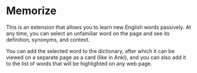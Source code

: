 # Memorize

This is an extension that allows you to learn new English words passively. At any time, you can select an unfamiliar word on the page and see its definition, synonyms, and context.

You can add the selected word to the dictionary, after which it can be viewed on a separate page as a card (like in Anki), and you can also add it to the list of words that will be highlighted on any web page.
